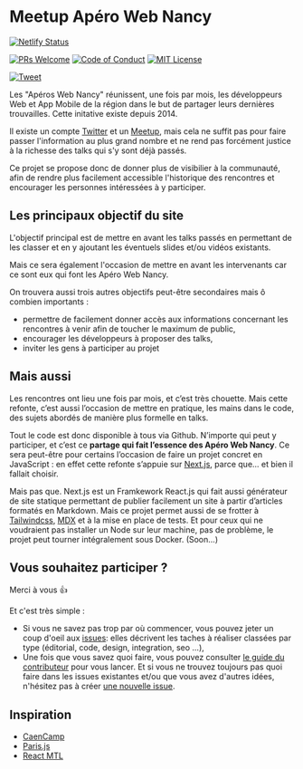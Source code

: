 # Meetup Apéro Web Nancy

[![Netlify Status](https://api.netlify.com/api/v1/badges/b795fee0-6ac9-434f-b4f1-245ab763f543/deploy-status)](https://app.netlify.com/sites/aperowebnancy/deploys)

[![PRs Welcome](https://img.shields.io/badge/prs-welcome-brightgreen.svg?style=flat-square)](http://makeapullrequest.com) [![Code of Conduct](https://img.shields.io/badge/code%20of-conduct-ff69b4.svg?style=flat-square)](https://github.com/aperowebnancy/aperowebnancy-website/blob/main/.github/CODE_OF_CONDUCT.md)
[![MIT License](https://img.shields.io/github/license/aperowebnancy/aperowebnancy-website?style=flat-square)](https://github.com/aperowebnancy/aperowebnancy-website/blob/main/LICENSE)

[![Tweet](https://img.shields.io/twitter/url?style=social&url=https%3A%2F%2Ftwitter.com%2FAperoWebNancy)](https://twitter.com/intent/tweet?url=https%3A%2F%2Faperowebnancy.netlify.app%2F&text=Venez%20voir%20le%20site%20web%20du%20Meetup%20Ap%E9ro%20Web%20Nancy&hashtags=%23aperowebnancy)

Les "Apéros Web Nancy" réunissent, une fois par mois, les développeurs Web et App Mobile de la région dans le but de partager leurs dernières trouvailles. Cette initative existe depuis 2014.

Il existe un compte [Twitter](https://twitter.com/AperoWebNancy) et un [Meetup](https://www.meetup.com/fr-FR/Aperos-Web-Nancy/), mais cela ne suffit pas pour faire passer l'information au plus grand nombre et ne rend pas forcément justice à la richesse des talks qui s'y sont déjà passés.

Ce projet se propose donc de donner plus de visibilier à la communauté, afin de rendre plus facilement accessible l'historique des rencontres et encourager les personnes intéressées à y participer.

## Les principaux objectif du site

L'objectif principal est de mettre en avant les talks passés en permettant de les classer et en y ajoutant les éventuels slides et/ou vidéos existants.

Mais ce sera également l'occasion de mettre en avant les intervenants car ce sont eux qui font les Apéro Web Nancy.

On trouvera aussi trois autres objectifs peut-être secondaires mais ô combien importants :

-   permettre de facilement donner accès aux informations concernant les rencontres à venir afin de toucher le maximum de public,
-   encourager les développeurs à proposer des talks,
-   inviter les gens à participer au projet

## Mais aussi

Les rencontres ont lieu une fois par mois, et c’est très chouette. Mais cette refonte, c’est aussi l’occasion de mettre en pratique, les mains dans le code, des sujets abordés de manière plus formelle en talks.

Tout le code est donc disponible à tous via Github. N’importe qui peut y participer, et c’est ce **partage qui fait l’essence des Apéro Web Nancy**. Ce sera peut-être pour certains l’occasion de faire un projet concret en JavaScript : en effet cette refonte s’appuie sur [Next.js](https://nextjs.org/), parce que... et bien il fallait choisir.

Mais pas que. Next.js est un Framkework React.js qui fait aussi générateur de site statique permettant de publier facilement un site à partir d’articles formatés en Markdown. Mais ce projet permet aussi de se frotter à [Tailwindcss](https://tailwindcss.com/), [MDX](https://mdxjs.com/) et à la mise en place de tests. Et pour ceux qui ne voudraient pas installer un Node sur leur machine, pas de problème, le projet peut tourner intégralement sous Docker. (Soon...)

## Vous souhaitez participer ?

Merci à vous :+1:

Et c'est très simple :

-   Si vous ne savez pas trop par où commencer, vous pouvez jeter un coup d'oeil aux [issues](https://github.com/aperowebnancy/aperowebnancy-website/issues): elles décrivent les taches à réaliser classées par type (éditorial, code, design, integration, seo ...),
-   Une fois que vous savez quoi faire, vous pouvez consulter [le guide du contributeur](https://github.com/aperowebnancy/aperowebnancy-website/blob/main/.github/CONTRIBUTING.md) pour vous lancer.
    Et si vous ne trouvez toujours pas quoi faire dans les issues existantes et/ou que vous avez d'autres idées, n'hésitez pas à créer [une nouvelle issue](https://github.com/aperowebnancy/aperowebnancy-website/issues/new/choose).

## Inspiration

-   [CaenCamp](https://www.caen.camp/)
-   [Paris.js](https://parisjs.org/)
-   [React MTL](https://meetup.letsreact.io/)

